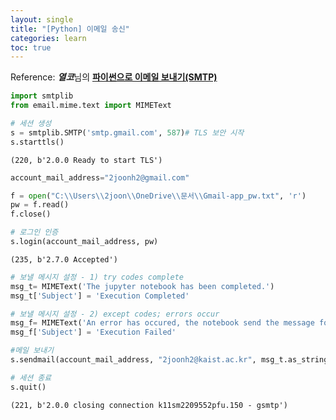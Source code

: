 ```yaml
---
layout: single
title: "[Python] 이메일 송신"
categories: learn
toc: true
---
```


Reference: ***열코***님의 [**파이썬으로 이메일 보내기(SMTP)**](https://yeolco.tistory.com/93)


```python
import smtplib
from email.mime.text import MIMEText
```


```python
# 세션 생성
s = smtplib.SMTP('smtp.gmail.com', 587)# TLS 보안 시작
s.starttls()
```




    (220, b'2.0.0 Ready to start TLS')




```python
account_mail_address="2joonh2@gmail.com"

f = open("C:\\Users\\2joon\\OneDrive\\문서\\Gmail-app_pw.txt", 'r')
pw = f.read()
f.close()

# 로그인 인증
s.login(account_mail_address, pw)
```




    (235, b'2.7.0 Accepted')




```python
# 보낼 메시지 설정 - 1) try codes complete
msg_t= MIMEText('The jupyter notebook has been completed.')
msg_t['Subject'] = 'Execution Completed'
```


```python
# 보낼 메시지 설정 - 2) except codes; errors occur
msg_f= MIMEText('An error has occured, the notebook send the message for alert.')
msg_f['Subject'] = 'Execution Failed'
```


```python
#메일 보내기
s.sendmail(account_mail_address, "2joonh2@kaist.ac.kr", msg_t.as_string())

# 세션 종료
s.quit()
```




    (221, b'2.0.0 closing connection k11sm2209552pfu.150 - gsmtp')

